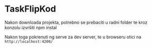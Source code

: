 # TaskFlipKod

Nakon downloada projekta, potrebno se prebaciti u radni folder te kroz konzolu izvršiti
npm instal

Nakon toga pokrenuti ng serve za dev server, te u browseru otici na `http://localhost:4200/`
